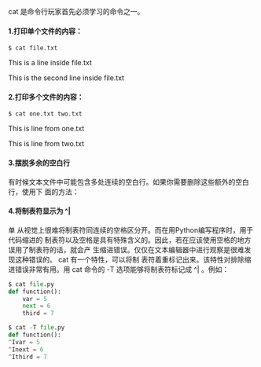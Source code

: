 cat 是命令行玩家首先必须学习的命令之一。

####  1.打印单个文件的内容：

```
$ cat file.txt
```

This is a line inside file.txt

This is the second line inside file.txt

#### 2.打印多个文件的内容：

```
$ cat one.txt two.txt
```

This is line from one.txt

This is line from two.txt

#### 3.摆脱多余的空白行

有时候文本文件中可能包含多处连续的空白行。如果你需要删除这些额外的空白行，使用下面的方法：



#### 4.将制表符显示为 ^\|

单 从视觉上很难将制表符同连续的空格区分开。而在用Python编写程序时，用于代码缩进的 制表符以及空格是具有特殊含义的。因此，若在应该使用空格的地方误用了制表符的话，就会产 生缩进错误。仅仅在文本编辑器中进行观察是很难发现这种错误的。 cat 有一个特性，可以将制 表符着重标记出来。该特性对排除缩进错误非常有用。用 cat 命令的 -T 选项能够将制表符标记成 ^\| 。例如：

```py
$ cat file.py
def function():
	var = 5
	next = 6
	third = 7

$ cat -T file.py
def function():
^Ivar = 5
^Inext = 6
^Ithird = 7
```



